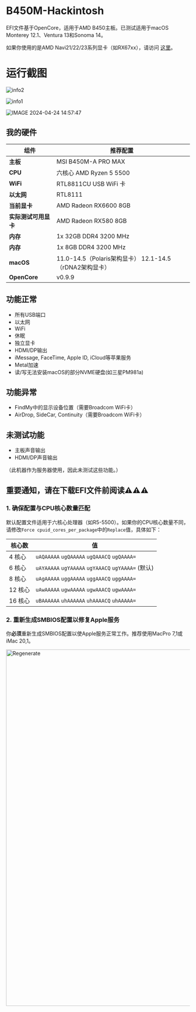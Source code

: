 # B450M-Hackintosh
EFI文件基于OpenCore，适用于AMD B450主板。已测试适用于macOS Monterey 12.1、Ventura 13和Sonoma 14。

如果你使用的是AMD Navi21/22/23系列显卡（如RX67xx），请访问 [这里](https://github.com/EraserCN/B450M-Hackintosh/blob/Navi21/22/23/中文说明.md)。

# 运行截图

![info2](https://github.com/EraserCN/B450M-Hackintosh/assets/79615365/9e02f739-d2f5-425d-aa7f-1317e2371daa)

![info1](https://github.com/EraserCN/B450M-Hackintosh/assets/79615365/df69f286-eea9-4e2a-8780-813c5a1db347)

![IMAGE 2024-04-24 14:57:47](https://github.com/EraserCN/B450M-Hackintosh/assets/79615365/2a1c7a2b-dd13-47c0-92f3-fb6befb98146)

## 我的硬件
| 组件                | 推荐配置                    |
|---------------------|-----------------------------|
| **主板**            | MSI B450M-A PRO MAX         |
| **CPU**             | 六核心 AMD Ryzen 5 5500    |
| **WiFi**            | RTL8811CU USB WiFi 卡      |
| **以太网**          | RTL8111                     |
| **当前显卡**        | AMD Radeon RX6600 8GB      |
| **实际测试可用显卡**        | AMD Radeon RX580 8GB       |
| **内存**            | 1x 32GB DDR4 3200 MHz      |
| **内存**            | 1x 8GB DDR4 3200 MHz       |
| **macOS**           | 11.0-14.5（Polaris架构显卡）    12.1-14.5（rDNA2架构显卡）|
| **OpenCore**        | v0.9.9                      |

## 功能正常
- 所有USB端口
- 以太网
- WiFi
- 休眠
- 独立显卡
- HDMI/DP输出
- iMessage, FaceTime, Apple ID, iCloud等苹果服务
- Metal加速
- 读/写无法安装macOS的部分NVME硬盘(如三星PM981a)

## 功能异常
- FindMy中的显示设备位置（需要Broadcom WiFi卡）
- AirDrop, SideCar, Continuity（需要Broadcom WiFi卡）

## 未测试功能
- 主板声音输出
- HDMI/DP声音输出

（此机器作为服务器使用，因此未测试这些功能。）

## 重要通知，请在下载EFI文件前阅读⚠️⚠️⚠️

### 1. 确保配置与CPU核心数量匹配
默认配置文件适用于六核心处理器（如R5-5500）。如果你的CPU核心数量不同，请修改`Force cpuid_cores_per_package`中的`Replace`值，具体如下：

| 核心数   | 值                     |
|----------|------------------------|
| 4 核心   | `uAQAAAAA` `ugQAAAAA` `ugQAAACQ` `ugQAAAA=` |
| 6 核心   | `uAYAAAAA` `ugYAAAAA` `ugYAAACQ` `ugYAAAA=` (默认) |
| 8 核心   | `uAgAAAAA` `uggAAAAA` `uggAAACQ` `uggAAAA=` |
| 12 核心  | `uAwAAAAA` `ugwAAAAA` `ugwAAACQ` `ugwAAAA=` |
| 16 核心  | `uBAAAAAA` `uhAAAAAA` `uhAAAACQ` `uhAAAAA=` |

### 2. 重新生成SMBIOS配置以修复Apple服务

你**必须**重新生成SMBIOS配置以使Apple服务正常工作。推荐使用MacPro 7,1或iMac 20,1。

<img width="974" alt="Regenerate" src="https://github.com/EraserCN/B450M-Hackintosh/assets/79615365/ea8c1bfd-01bc-4b11-bdf3-5ba6bc9f0a3e">

